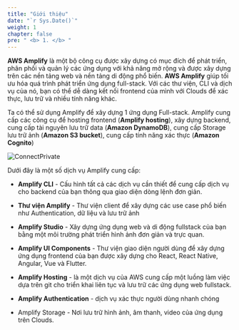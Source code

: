```yaml
---
title: "Giới thiệu"
date: "`r Sys.Date()`"
weight: 1
chapter: false
pre: " <b> 1. </b> "
---
```


**AWS Amplify** là một bộ công cụ được xây dựng có mục đích để phát triển, phân phối và quản lý các ứng dụng với khả năng mở rộng và được xây dựng trên các nền tảng web và nền tảng di động phổ biến. **AWS Amplify** giúp tối ưu hóa quá trình phát triển ứng dụng full-stack. Với các thư viện, CLI và dịch vụ của nó, bạn có thể dễ dàng kết nối frontend của mình với Clouds để xác thực, lưu trữ và nhiều tính năng khác.

Ta có thể sử dụng Amplify để xây dựng 1 ứng dụng Full-stack. Amplify cung cấp các công cụ để hosting frontend (**Amplify hosting**), xây dựng backend, cung cấp tài nguyên lưu trữ data (**Amazon DynamoDB**), cung cấp Storage lưu trữ ảnh (**Amazon S3 bucket**), cung cấp tính năng xác thực (**Amazon Cognito**)

![ConnectPrivate](/images/amplify-scenarios.jpg)

Dưới đây là một số dịch vụ Amplify cung cấp:

- **Amplify CLI** - Cấu hình tất cả các dịch vụ cần thiết để cung cấp dịch vụ cho backend của bạn thông qua giao diện dòng lệnh đơn giản.

- **Thư viện Amplify** - Thư viện client để xây dựng các use case phổ biến như Authentication, dữ liệu và lưu trữ ảnh

- **Amplify Studio** - Xây dựng ứng dụng web và di động fullstack của bạn bằng một môi trường phát triển hình ảnh đơn giản và trực quan.

- **Amplify UI Components** - Thư viện giao diện người dùng để xây dựng ứng dụng frontend của bạn được xây dựng cho React, React Native, Angular, Vue và Flutter.

- **Amplify Hosting** - là một dịch vụ của AWS cung cấp một luồng làm việc dựa trên git cho triển khai liên tục và lưu trữ các ứng dụng web fullstack.

- **Amplify Authentication** - dịch vụ xác thực người dùng nhanh chóng

- Amplify Storage - Nơi lưu trữ hình ảnh, âm thanh, video của ứng dụng trên Clouds.
